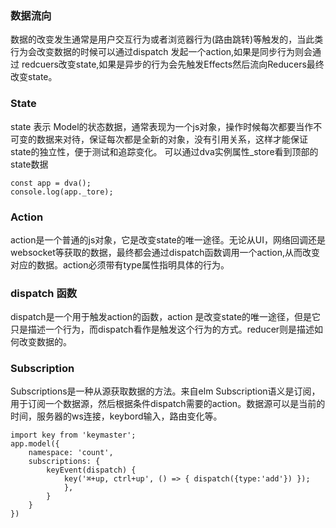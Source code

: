 ### 数据流向
数据的改变发生通常是用户交互行为或者浏览器行为(路由跳转)等触发的，当此类行为会改变数据的时候可以通过dispatch 发起一个action,如果是同步行为则会通过 redcuers改变state,如果是异步的行为会先触发Effects然后流向Reducers最终改变state。

### State
state 表示 Model的状态数据，通常表现为一个js对象，操作时候每次都要当作不可变的数据来对待，保证每次都是全新的对象，没有引用关系，这样才能保证state的独立性，便于测试和追踪变化。
可以通过dva实例属性_store看到顶部的state数据
```
const app = dva();
console.log(app._tore);
```
### Action
action是一个普通的js对象，它是改变state的唯一途径。无论从UI，网络回调还是websocket等获取的数据，最终都会通过dispatch函数调用一个action,从而改变对应的数据。action必须带有type属性指明具体的行为。

### dispatch 函数
dispatch是一个用于触发action的函数，action 是改变state的唯一途径，但是它只是描述一个行为，而dispatch看作是触发这个行为的方式。reducer则是描述如何改变数据的。

### Subscription
Subscriptions是一种从源获取数据的方法。来自elm
Subscription语义是订阅，用于订阅一个数据源，然后根据条件dispatch需要的action。数据源可以是当前的时间，服务器的ws连接，keybord输入，路由变化等。
```
import key from 'keymaster';
app.model({
    namespace: 'count',
    subscriptions: {
        keyEvent(dispatch) {
            key('⌘+up, ctrl+up', () => { dispatch({type:'add'}) });
            },
        }
    }
})
```